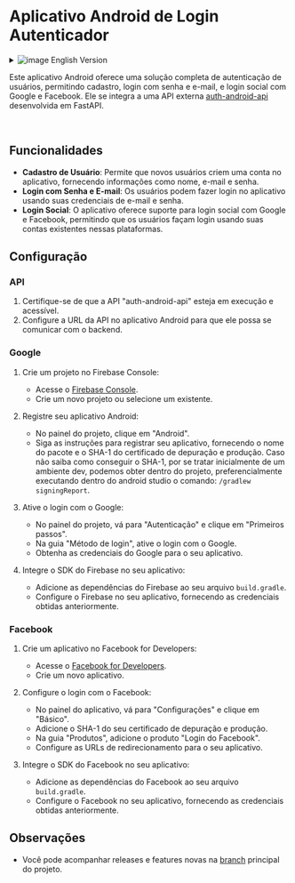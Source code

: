 # Aplicativo Android de Login Autenticador
<details>
   <summary><img src="https://github.com/vvieira22/primeiro-codigo/assets/49120447/73ede6c7-ead7-49c4-80c4-88cff49efc21" alt="image"> English Version</summary>

   This Android application offers a complete user authentication solution, allowing registration, login with email and password, and social login with Google and Facebook. 
   It integrates with an external API [auth-android-api](https://github.com/vvieira22/auth-android-api) developed in FastAPI.

## Features

- **User Registration**: Allows new users to create an account in the app by providing information such as name, email, and password.
- **Email and Password Login**: Users can log in to the app using their email and password credentials.
- **Social Login**: The app supports social login with Google and Facebook, allowing users to log in using their existing accounts on those platforms.

## Configuration

### API

1. Ensure that the "auth-android-api" is running and accessible.
2. Configure the API URL in the Android application so it can communicate with the backend.

### Google

1. Create a project in the Firebase Console:
   - Go to the [Firebase Console](https://console.firebase.google.com/).
   - Create a new project or select an existing one.

3. Enable Google login:
   - In the project panel, go to "Authentication" and click "Get Started".
   - In the "Sign-in method" tab, enable Google login.
   - Obtain the Google credentials for your application.

4. Integrate the Firebase SDK into your application:
   - Add Firebase dependencies to your `build.gradle` file.
   - Configure Firebase in your application by providing the credentials obtained earlier.

### Facebook

1. Create an app on Facebook for Developers:
   - Go to [Facebook for Developers](https://developers.facebook.com/).
   - Create a new app.

2. Configure Facebook login:
   - In the app panel, go to "Settings" and click "Basic".
   - Add the SHA-1 of your debug and production certificate.
   - In the "Products" tab, add the "Facebook Login" product.
   - Configure the redirect URLs for your application.

3. Integrate the Facebook SDK into your application:
   - Add Facebook dependencies to your `build.gradle` file.
   - Configure Facebook in your application by providing the credentials obtained
  
   ## Observations
- You can follow releases and features at main [branch](https://github.com/vvieira22/app-authenticator/tree/develop) of project.
</details>

Este aplicativo Android oferece uma solução completa de autenticação de usuários, permitindo cadastro, login com senha e e-mail, e login social com Google e Facebook. 
Ele se integra a uma API externa [auth-android-api](https://github.com/vvieira22/auth-android-api) desenvolvida em FastAPI.

&nbsp;
&nbsp;
## Funcionalidades

- **Cadastro de Usuário**: Permite que novos usuários criem uma conta no aplicativo, fornecendo informações como nome, e-mail e senha.
- **Login com Senha e E-mail**: Os usuários podem fazer login no aplicativo usando suas credenciais de e-mail e senha.
- **Login Social**: O aplicativo oferece suporte para login social com Google e Facebook, permitindo que os usuários façam login usando suas contas existentes nessas plataformas.

## Configuração

### API

1. Certifique-se de que a API "auth-android-api" esteja em execução e acessível.
2. Configure a URL da API no aplicativo Android para que ele possa se comunicar com o backend.

### Google

1. Crie um projeto no Firebase Console:
   - Acesse o [Firebase Console](https://console.firebase.google.com/).
   - Crie um novo projeto ou selecione um existente.

2. Registre seu aplicativo Android:
   - No painel do projeto, clique em "Android".
   - Siga as instruções para registrar seu aplicativo, fornecendo o nome do pacote e o SHA-1 do certificado de depuração e produção.
Caso não saiba como conseguir o SHA-1, por se tratar inicialmente de um ambiente dev, podemos obter dentro do projeto, preferencialmente executando dentro do android studio o comando: `/gradlew signingReport`.

3. Ative o login com o Google:
   - No painel do projeto, vá para "Autenticação" e clique em "Primeiros passos".
   - Na guia "Método de login", ative o login com o Google.
   - Obtenha as credenciais do Google para o seu aplicativo.

4. Integre o SDK do Firebase no seu aplicativo:
   - Adicione as dependências do Firebase ao seu arquivo `build.gradle`.
   - Configure o Firebase no seu aplicativo, fornecendo as credenciais obtidas anteriormente.

### Facebook

1. Crie um aplicativo no Facebook for Developers:
   - Acesse o [Facebook for Developers](https://developers.facebook.com/).
   - Crie um novo aplicativo.

2. Configure o login com o Facebook:
   - No painel do aplicativo, vá para "Configurações" e clique em "Básico".
   - Adicione o SHA-1 do seu certificado de depuração e produção.
   - Na guia "Produtos", adicione o produto "Login do Facebook".
   - Configure as URLs de redirecionamento para o seu aplicativo.

3. Integre o SDK do Facebook no seu aplicativo:
   - Adicione as dependências do Facebook ao seu arquivo `build.gradle`.
   - Configure o Facebook no seu aplicativo, fornecendo as credenciais obtidas anteriormente.

## Observações

- Você pode acompanhar releases e features novas na [branch](https://github.com/vvieira22/app-authenticator/tree/develop) principal do projeto.

